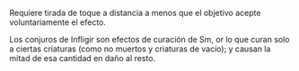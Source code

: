 Requiere tirada de toque a distancia a menos que el objetivo acepte voluntariamente el efecto.

Los conjuros de Infligir son efectos de curación de Sm, or lo que curan solo a ciertas criaturas (como no muertos y criaturas de vacío); y causan la mitad de esa cantidad en daño al resto.
